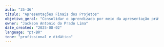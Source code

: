```yaml
---
aula: "35-36"
titulo: "Apresentações Finais dos Projetos"
objetivo_geral: "Consolidar o aprendizado por meio da apresentação prática dos projetos finais, avaliando funcionamento técnico, argumentação sobre decisões de arquitetura, integração de sistemas, práticas de DevOps, segurança e usabilidade."
owner: "Jackson Antonio do Prado Lima"
date_created: "2025-08-02"
language: "pt-BR"
tone: "profissional e didático"
---
```

